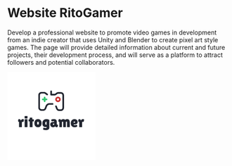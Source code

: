 # Website RitoGamer
Develop a professional website to promote video games in development from an indie creator that uses Unity and Blender to create 
pixel art style games. The page will provide detailed information about current and future projects, 
their development process, and will serve as a platform to attract followers and potential collaborators.

![image alt](https://github.com/schisavo/ritogamer.github.io/blob/00157ca781964388a8729b386b8ac4245df983c8/logo_ritogamer.png)
